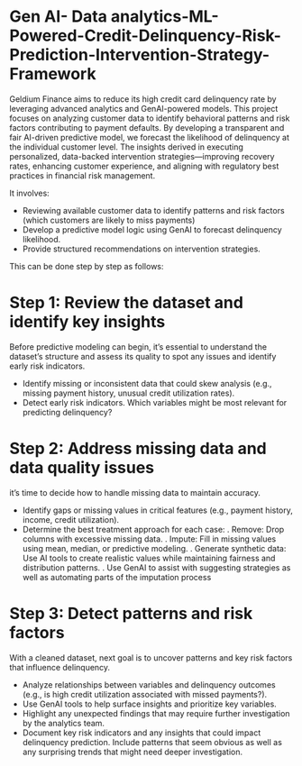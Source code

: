 # Gen AI- Data analytics-ML-Powered-Credit-Delinquency-Risk-Prediction-Intervention-Strategy-Framework

Geldium Finance aims to reduce its high credit card delinquency rate by leveraging advanced analytics and GenAI-powered models. This project focuses on analyzing customer data to identify behavioral patterns and risk factors contributing to payment defaults. By developing a transparent and fair AI-driven predictive model, we forecast the likelihood of delinquency at the individual customer level. The insights derived  in executing personalized, data-backed intervention strategies—improving recovery rates, enhancing customer experience, and aligning with regulatory best practices in financial risk management.

It involves: 
- Reviewing available customer data to identify patterns and risk factors (which customers are likely to miss payments)
- Develop a predictive model logic using GenAI to forecast delinquency likelihood.
- Provide structured recommendations on intervention strategies.


This can be done step by step as follows:

# Step 1: Review the dataset and identify key insights
Before predictive modeling can begin, it’s essential to understand the dataset’s structure and assess its quality to spot any issues and identify early risk indicators.
- Identify missing or inconsistent data that could skew analysis (e.g., missing payment history, unusual credit utilization rates).
- Detect early risk indicators. Which variables might be most relevant for predicting delinquency?

# Step 2: Address missing data and data quality issues
it’s time to decide how to handle missing data to maintain accuracy.
- Identify gaps or missing values in critical features (e.g., payment history, income, credit utilization).
- Determine the best treatment approach for each case:
  . Remove: Drop columns with excessive missing data.
  . Impute: Fill in missing values using mean, median, or predictive modeling.
  . Generate synthetic data: Use AI tools to create realistic values while maintaining fairness and distribution patterns.
  . Use GenAI to assist with suggesting strategies as well as automating parts of the imputation process

# Step 3: Detect patterns and risk factors
With a cleaned dataset, next goal is to uncover patterns and key risk factors that influence delinquency.
- Analyze relationships between variables and delinquency outcomes (e.g., is high credit utilization associated with missed payments?).
- Use GenAI tools to help surface insights and prioritize key variables.
- Highlight any unexpected findings that may require further investigation by the analytics team.
- Document key risk indicators and any insights that could impact delinquency prediction. Include patterns that seem obvious as well as any surprising trends that might need deeper investigation.
